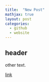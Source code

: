 ```yaml
---
title:  "New Post"
mathjax: true
layout: post
categories:
  - github
  - website
---
```


## header

other text.

[link](https://twitter.com/MCabrera__)
